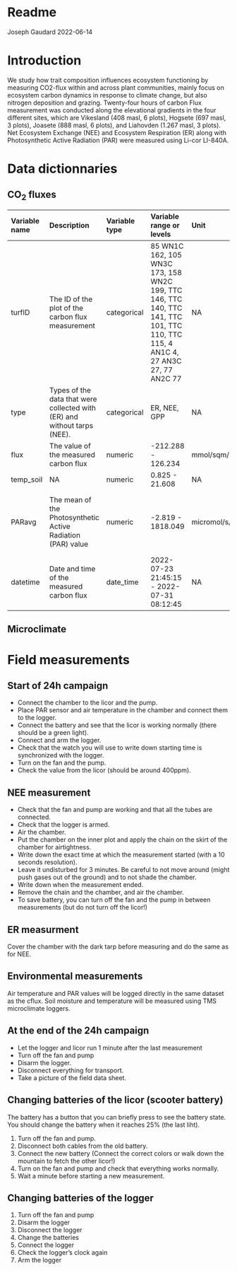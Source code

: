 Readme
================
Joseph Gaudard
2022-06-14

# Introduction

We study how trait composition influences ecosystem functioning by
measuring CO2-flux within and across plant communities, mainly focus on
ecosystem carbon dynamics in response to climate change, but also
nitrogen deposition and grazing. Twenty-four hours of carbon Flux
measurement was conducted along the elevational gradients in the four
different sites, which are Vikesland (408 masl, 6 plots), Hogsete (697
masl, 3 plots), Joasete (888 masl, 6 plots), and Liahovden (1.267 masl,
3 plots). Net Ecosystem Exchange (NEE) and Ecosystem Respiration (ER)
along with Photosynthetic Active Radiation (PAR) were measured using
Li-cor LI-840A.

# Data dictionnaries

## CO<sub>2</sub> fluxes

<!-- ### Vikesland -->

| Variable name | Description                                                              | Variable type | Variable range or levels                                                                                                        | Unit           | How measured                                                             |
|:--------------|:-------------------------------------------------------------------------|:--------------|:--------------------------------------------------------------------------------------------------------------------------------|:---------------|:-------------------------------------------------------------------------|
| turfID        | The ID of the plot of the carbon flux measurement                        | categorical   | 85 WN1C 162, 105 WN3C 173, 158 WN2C 199, TTC 146, TTC 140, TTC 141, TTC 101, TTC 110, TTC 115, 4 AN1C 4, 27 AN3C 27, 77 AN2C 77 | NA             | defined                                                                  |
| type          | Types of the data that were collected with (ER) and without tarps (NEE). | categorical   | ER, NEE, GPP                                                                                                                    | NA             | defined                                                                  |
| flux          | The value of the measured carbon flux                                    | numeric       | -212.288 - 126.234                                                                                                              | mmol/sqm/h     | calculated                                                               |
| temp_soil     | NA                                                                       | numeric       | 0.825 - 21.608                                                                                                                  | NA             | NA                                                                       |
| PARavg        | The mean of the Photosynthetic Active Radiation (PAR) value              | numeric       | -2.819 - 1818.049                                                                                                               | micromol/s/sqm | Automatically measured by the PAR sensor and recorded to the data logger |
| datetime      | Date and time of the measured carbon flux                                | date_time     | 2022-07-23 21:45:15 - 2022-07-31 08:12:45                                                                                       | NA             | defined                                                                  |

## Microclimate

<!-- # Figures -->
<!-- ```{r, echo=FALSE, fig.align='left', fig.cap=""} -->
<!-- # graph -->
<!-- ``` -->

# Field measurements

## Start of 24h campaign

-   Connect the chamber to the licor and the pump.
-   Place PAR sensor and air temperature in the chamber and connect them
    to the logger.
    <!-- - Connect the soil temperature sensor to the logger. -->
-   Connect the battery and see that the licor is working normally
    (there should be a green light).
-   Connect and arm the logger.
-   Check that the watch you will use to write down starting time is
    synchronized with the logger.
-   Turn on the fan and the pump.
-   Check the value from the licor (should be around 400ppm).

## NEE measurement

-   Check that the fan and pump are working and that all the tubes are
    connected.
-   Check that the logger is armed.
-   Air the chamber.
    <!-- - Put the soil temperature probe in the ground on the edge of the inner plot. -->
-   Put the chamber on the inner plot and apply the chain on the skirt
    of the chamber for airtightness.
-   Write down the exact time at which the measurement started (with a
    10 seconds resolution).
-   Leave it undisturbed for 3 minutes. Be careful to not move around
    (might push gases out of the ground) and to not shade the chamber.
-   Write down when the measurement ended.
-   Remove the chain and the chamber, and air the chamber.
-   To save battery, you can turn off the fan and the pump in between
    measurements (but do not turn off the licor!)

## ER measurment

Cover the chamber with the dark tarp before measuring and do the same as
for NEE.

## Environmental measurements

Air temperature and PAR values will be logged directly in the same
dataset as the cflux. Soil moisture and temperature will be measured
using TMS microclimate loggers.
<!-- Should we measure soil moisture after each measurements? I think yes, but it might be destructive (because of the pins we have to put in the plot each time)? -->

## At the end of the 24h campaign

-   Let the logger and licor run 1 minute after the last measurement
-   Turn off the fan and pump
-   Disarm the logger.
-   Disconnect everything for transport.
-   Take a picture of the field data sheet.

## Changing batteries of the licor (scooter battery)

<!-- The licor will have an orange light when it needs a new battery (and you will hear the pump struggling too). You can finish the current measurement but will have to change the battery afterwards. -->

The battery has a button that you can briefly press to see the battery
state. You should change the battery when it reaches 25% (the last
liht).

1.  Turn off the fan and pump.
2.  Disconnect both cables from the old battery.
3.  Connect the new battery (Connect the correct colors or walk down the
    mountain to fetch the other licor!)
4.  Turn on the fan and pump and check that everything works normally.
5.  Wait a minute before starting a new measurement.

## Changing batteries of the logger

1.  Turn off the fan and pump
2.  Disarm the logger
3.  Disconnect the logger
4.  Change the batteries
5.  Connect the logger
6.  Check the logger’s clock again
7.  Arm the logger
